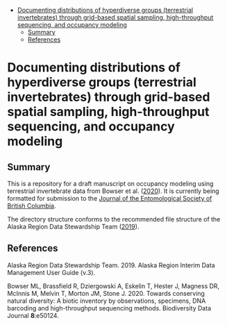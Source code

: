   - [Documenting distributions of hyperdiverse groups (terrestrial
    invertebrates) through grid-based spatial sampling, high-throughput
    sequencing, and occupancy
    modeling](#documenting-distributions-of-hyperdiverse-groups-terrestrial-invertebrates-through-grid-based-spatial-sampling-high-throughput-sequencing-and-occupancy-modeling)
      - [Summary](#summary)
      - [References](#references)

# Documenting distributions of hyperdiverse groups (terrestrial invertebrates) through grid-based spatial sampling, high-throughput sequencing, and occupancy modeling

## Summary

This is a repository for a draft manuscript on occupancy modeling using
terrestrial invertebrate data from Bowser et
al. ([2020](#ref-Bowser_et_al_2020)). It is currently being formatted
for submission to the [Journal of the Entomological Society of British
Columbia](https://journal.entsocbc.ca/index.php/journal/index).

The directory structure conforms to the recommended file structure of
the Alaska Region Data Stewardship Team
([2019](#ref-Alaska_Region_Data_Stewardship_Team_2020)).

## References

<div id="refs" class="references">

<div id="ref-Alaska_Region_Data_Stewardship_Team_2020">

Alaska Region Data Stewardship Team. 2019. Alaska Region Interim Data
Management User Guide (v.3).

</div>

<div id="ref-Bowser_et_al_2020">

Bowser ML, Brassfield R, Dziergowski A, Eskelin T, Hester J, Magness DR,
McInnis M, Melvin T, Morton JM, Stone J. 2020. Towards conserving
natural diversity: A biotic inventory by observations, specimens, DNA
barcoding and high-throughput sequencing methods. Biodiversity Data
Journal **8**:e50124.

</div>

</div>
